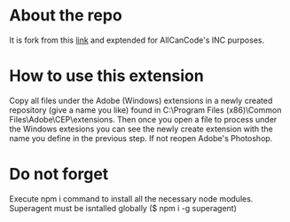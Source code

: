 # About the repo

It is fork from this [link](https://github.com/hsw107/Photoshop-Export-Layers-to-Files-Fast) and exptended for AllCanCode's INC purposes.

# How to use this extension

Copy all files under the Adobe (Windows) extensions in a newly created repository (give a name you like)
found in C:\Program Files (x86)\Common Files\Adobe\CEP\extensions\.
Then once you open a file to process under the Windows extesions you can see the newly create extension with the name you define in the previous step.
If not reopen Adobe's Photoshop.

# Do not forget

Execute npm i command to install all the necessary node modules.
Superagent must be isntalled globally ($ npm i -g superagent)

